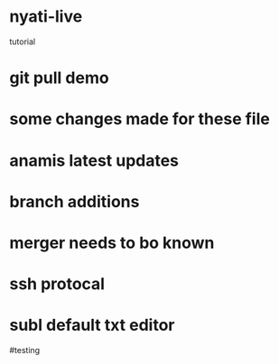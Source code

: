 # nyati-live
tutorial
# git pull demo 
# some changes made for these file
# anamis latest updates
# branch additions
# merger needs to bo known
# ssh protocal
# subl default txt editor
#testing
